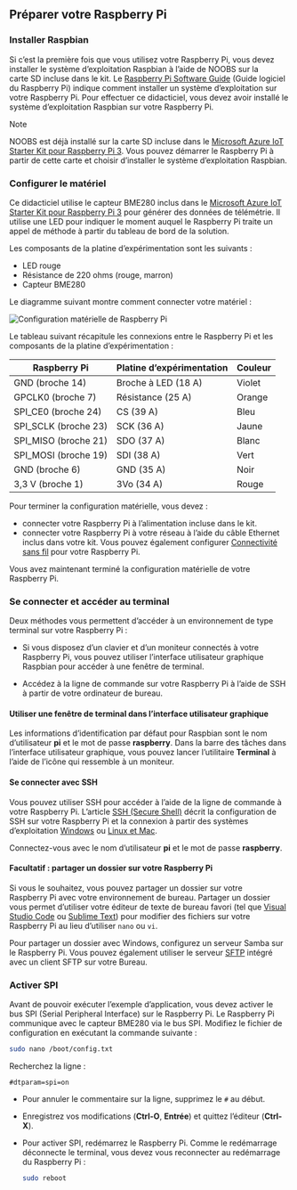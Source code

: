 ## <a name="prepare-your-raspberry-pi"></a>Préparer votre Raspberry Pi

### <a name="install-raspbian"></a>Installer Raspbian

Si c’est la première fois que vous utilisez votre Raspberry Pi, vous devez installer le système d’exploitation Raspbian à l’aide de NOOBS sur la carte SD incluse dans le kit. Le [Raspberry Pi Software Guide][lnk-install-raspbian] (Guide logiciel du Raspberry Pi) indique comment installer un système d’exploitation sur votre Raspberry Pi. Pour effectuer ce didacticiel, vous devez avoir installé le système d’exploitation Raspbian sur votre Raspberry Pi.

> [!NOTE]
> NOOBS est déjà installé sur la carte SD incluse dans le [Microsoft Azure IoT Starter Kit pour Raspberry Pi 3][lnk-starter-kits]. Vous pouvez démarrer le Raspberry Pi à partir de cette carte et choisir d’installer le système d’exploitation Raspbian.

### <a name="set-up-the-hardware"></a>Configurer le matériel

Ce didacticiel utilise le capteur BME280 inclus dans le [Microsoft Azure IoT Starter Kit pour Raspberry Pi 3][lnk-starter-kits] pour générer des données de télémétrie. Il utilise une LED pour indiquer le moment auquel le Raspberry Pi traite un appel de méthode à partir du tableau de bord de la solution.

Les composants de la platine d’expérimentation sont les suivants :

- LED rouge
- Résistance de 220 ohms (rouge, marron)
- Capteur BME280

Le diagramme suivant montre comment connecter votre matériel :

![Configuration matérielle de Raspberry Pi][img-connection-diagram]

Le tableau suivant récapitule les connexions entre le Raspberry Pi et les composants de la platine d’expérimentation :

| Raspberry Pi            | Platine d’expérimentation             |Couleur         |
| ----------------------- | ---------------------- | ------------- |
| GND (broche 14)            | Broche à LED (18 A)      | Violet          |
| GPCLK0 (broche 7)          | Résistance (25 A)         | Orange          |
| SPI_CE0 (broche 24)        | CS (39 A)               | Bleu          |
| SPI_SCLK (broche 23)       | SCK (36 A)              | Jaune        |
| SPI_MISO (broche 21)       | SDO (37 A)              | Blanc         |
| SPI_MOSI (broche 19)       | SDI (38 A)              | Vert         |
| GND (broche 6)             | GND (35 A)              | Noir         |
| 3,3 V (broche 1)           | 3Vo (34 A)              | Rouge           |

Pour terminer la configuration matérielle, vous devez :

- connecter votre Raspberry Pi à l’alimentation incluse dans le kit.
- connecter votre Raspberry Pi à votre réseau à l’aide du câble Ethernet inclus dans votre kit. Vous pouvez également configurer [Connectivité sans fil][lnk-pi-wireless] pour votre Raspberry Pi.

Vous avez maintenant terminé la configuration matérielle de votre Raspberry Pi.

### <a name="sign-in-and-access-the-terminal"></a>Se connecter et accéder au terminal

Deux méthodes vous permettent d’accéder à un environnement de type terminal sur votre Raspberry Pi :

- Si vous disposez d’un clavier et d’un moniteur connectés à votre Raspberry Pi, vous pouvez utiliser l’interface utilisateur graphique Raspbian pour accéder à une fenêtre de terminal.

- Accédez à la ligne de commande sur votre Raspberry Pi à l’aide de SSH à partir de votre ordinateur de bureau.

#### <a name="use-a-terminal-window-in-the-gui"></a>Utiliser une fenêtre de terminal dans l’interface utilisateur graphique

Les informations d’identification par défaut pour Raspbian sont le nom d’utilisateur **pi** et le mot de passe **raspberry**. Dans la barre des tâches dans l’interface utilisateur graphique, vous pouvez lancer l’utilitaire **Terminal** à l’aide de l’icône qui ressemble à un moniteur.

#### <a name="sign-in-with-ssh"></a>Se connecter avec SSH

Vous pouvez utiliser SSH pour accéder à l’aide de la ligne de commande à votre Raspberry Pi. L’article [SSH (Secure Shell)][lnk-pi-ssh] décrit la configuration de SSH sur votre Raspberry Pi et la connexion à partir des systèmes d’exploitation [Windows][lnk-ssh-windows] ou [Linux et Mac][lnk-ssh-linux].

Connectez-vous avec le nom d’utilisateur **pi** et le mot de passe **raspberry**.

#### <a name="optional-share-a-folder-on-your-raspberry-pi"></a>Facultatif : partager un dossier sur votre Raspberry Pi

Si vous le souhaitez, vous pouvez partager un dossier sur votre Raspberry Pi avec votre environnement de bureau. Partager un dossier vous permet d’utiliser votre éditeur de texte de bureau favori (tel que [Visual Studio Code](https://code.visualstudio.com/) ou [Sublime Text](http://www.sublimetext.com/)) pour modifier des fichiers sur votre Raspberry Pi au lieu d’utiliser `nano` ou `vi`.

Pour partager un dossier avec Windows, configurez un serveur Samba sur le Raspberry Pi. Vous pouvez également utiliser le serveur [SFTP](https://www.raspberrypi.org/documentation/remote-access/) intégré avec un client SFTP sur votre Bureau.

### <a name="enable-spi"></a>Activer SPI

Avant de pouvoir exécuter l’exemple d’application, vous devez activer le bus SPI (Serial Peripheral Interface) sur le Raspberry Pi. Le Raspberry Pi communique avec le capteur BME280 via le bus SPI. Modifiez le fichier de configuration en exécutant la commande suivante :

```sh
sudo nano /boot/config.txt
```

Recherchez la ligne :

`#dtparam=spi=on`

- Pour annuler le commentaire sur la ligne, supprimez le `#` au début.
- Enregistrez vos modifications (**Ctrl-O**, **Entrée**) et quittez l’éditeur (**Ctrl-X**).
- Pour activer SPI, redémarrez le Raspberry Pi. Comme le redémarrage déconnecte le terminal, vous devez vous reconnecter au redémarrage du Raspberry Pi :

  ```sh
  sudo reboot
  ```


[img-connection-diagram]: media/iot-suite-v1-raspberry-pi-kit-prepare-pi/rpi2_remote_monitoring.png

[lnk-install-raspbian]: https://www.raspberrypi.org/learning/software-guide/quickstart/
[lnk-pi-wireless]: https://www.raspberrypi.org/documentation/configuration/wireless/README.md
[lnk-pi-ssh]: https://www.raspberrypi.org/documentation/remote-access/ssh/README.md
[lnk-ssh-windows]: https://www.raspberrypi.org/documentation/remote-access/ssh/windows.md
[lnk-ssh-linux]: https://www.raspberrypi.org/documentation/remote-access/ssh/unix.md
[lnk-starter-kits]: https://azure.microsoft.com/develop/iot/starter-kits/